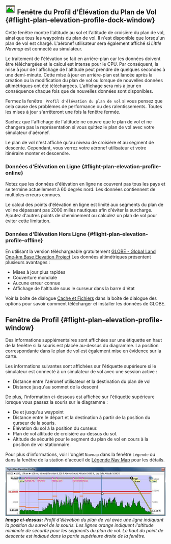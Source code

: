 ## ![Flight Plan Elevation Profile](../images/icons/profiledock.png "Flight Plan Elevation Profile") Fenêtre du Profil d'Élévation du Plan de Vol {#flight-plan-elevation-profile-dock-window}

Cette fenêtre montre l'altitude au sol et l'altitude de croisière du plan de vol, ainsi que tous les waypoints du plan de vol. Il n'est disponible que lorsqu'un plan de vol est chargé. L'aéronef utilisateur sera également affiché si _Little Navmap_ est connecté au simulateur.

Le traitement de l'élévation se fait en arrière-plan car les données doivent être téléchargées et le calcul est intense pour le CPU. Par conséquent, la mise à jour de l'affichage de l'altitude peut prendre de quelques secondes à une demi-minute. Cette mise à jour en arrière-plan est lancée après la création ou la modification du plan de vol ou lorsque de nouvelles données altimétriques ont été téléchargées. L'affichage sera mis à jour en conséquence chaque fois que de nouvelles données sont disponibles.

Fermez la fenêtre ` Profil d'élévation du plan de vol` si vous pensez que cela cause des problèmes de performance ou des ralentissements. Toutes les mises à jour s'arrêteront une fois la fenêtre fermée.

Sachez que l'affichage de l'altitude ne couvre que le plan de vol et ne changera pas la représentation si vous quittez le plan de vol avec votre simulateur d'aéronef.

Le plan de vol n'est affiché qu'au niveau de croisière et au segment de descente. Cependant, vous verrez votre aéronef utilisateur et votre itinéraire monter et descendre.

### Données d'Élévation en Ligne {#flight-plan-elevation-profile-online}

Notez que les données d'élévation en ligne ne couvrent pas tous les pays et se termine actuellement à 60 degrés nord. Les données contiennent de multiples erreurs connues.

Le calcul des points d'élévation en ligne est limité aux segments du plan de vol ne dépassant pas 2000 milles nautiques afin d'éviter la surcharge.
Ajoutez d'autres points de cheminement ou calculez un plan de vol pour éviter cette limitation.

### Données d'Élévation Hors Ligne {#flight-plan-elevation-profile-offline}

En utilisant la version téléchargeable gratuitement [GLOBE - Global Land One-km Base Elevation Project](https://ngdc.noaa.gov/mgg/topo/globe.html) Les données altimétriques présentent plusieurs avantages :
* Mises à jour plus rapides
* Couverture mondiale
* Aucune erreur connue
* Affichage de l'altitude sous le curseur dans la barre d'état

Voir la boîte de dialogue [Cache et Fichiers](OPTIONS.md#cache-elevation) dans la boîte de dialogue des options pour savoir comment télécharger et installer les données de GLOBE.

## Fenêtre de Profil {#flight-plan-elevation-profile-window}

Des informations supplémentaires sont affichées sur une étiquette en haut de la fenêtre si la souris est placée au-dessus du diagramme.
La position correspondante dans le plan de vol est également mise en évidence sur la carte.

Les informations suivantes sont affichées sur l'étiquette supérieure si le simulateur est connecté à un simulateur de vol avec une session active :

* Distance entre l'aéronef utilisateur et la destination du plan de vol
* Distance jusqu'au sommet de la descent

De plus, l'information ci-dessous est affichée sur l'étiquette supérieure lorsque vous passez la souris sur le diagramme :

* De et jusqu'au waypoint
* Distance entre le départ et la destination à partir de la position du curseur de la souris.
* Élévation du sol à la position du curseur.
* Plan de vol altitude de croisière au-dessus du sol.
* Altitude de sécurité pour le segment du plan de vol en cours à la position de vol stationnaire.

Pour plus d'informations, voir l'onglet `Navmap` dans la fenêtre `Légende` ou dans la fenêtre de la station d'accueil de
[Légende Nav Map](LEGEND.md#elevation-profile-legend) pour les détails.

![Flight Plan Elevation Profile](../images/profile.jpg "Flight Plan Elevation Profile")
_**Image ci-dessus:** Profil d'élévation du plan de vol avec une ligne indiquant la position du survol de la souris. Les lignes orange indiquent l'altitude minimale de sécurité pour les segments du plan de vol. Le haut du point de descente est indiqué dans la partie supérieure droite de la fenêtre._

